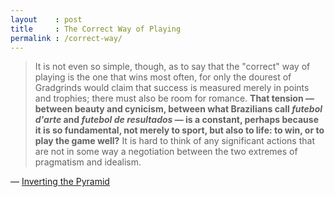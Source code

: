 ```yaml
---
layout    : post
title     : The Correct Way of Playing
permalink : /correct-way/
---
```


> It is not even so simple, though, as to say that the "correct" way of playing
> is the one that wins most often, for only the dourest of Gradgrinds would
> claim that success is measured merely in points and trophies; there must also
> be room for romance. **That tension &mdash; between beauty and cynicism, between what
> Brazilians call *futebol d'arte* and *futebol de resultados* &mdash; is a constant,
> perhaps because it is so fundamental, not merely to sport, but also to life:
> to win, or to play the game well?** It is hard to think of any significant
> actions that are not in some way a negotiation between the two extremes of
> pragmatism and idealism.

&mdash; [Inverting the Pyramid](http://www.goodreads.com/book/show/3621358-inverting-the-pyramid)
